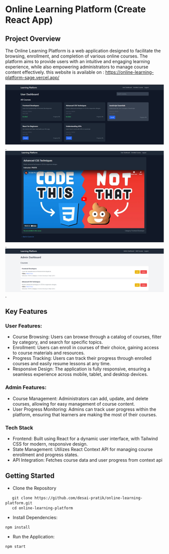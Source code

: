 # Online Learning Platform (Create React App)

## Project Overview
The Online Learning Platform is a web application designed to facilitate the browsing, enrollment, and completion of various online courses. The platform aims to provide users with an intuitive and engaging learning experience, while also empowering administrators to manage course content effectively. this website is available on : https://online-learning-platform-sage.vercel.app/

![User Home page](./public/Screenshot1.png).
![Course discription page](./public/Screenshot2.png).
![Admin Home page](./public/Screenshot3.png).


## Key Features
### User Features:
- Course Browsing: Users can browse through a catalog of courses, filter by category, and search for specific topics.
- Enrollment: Users can enroll in courses of their choice, gaining access to course materials and resources.
- Progress Tracking: Users can track their progress through enrolled courses and easily resume lessons at any time.
- Responsive Design: The application is fully responsive, ensuring a seamless experience across mobile, tablet, and desktop devices.
### Admin Features:
- Course Management: Administrators can add, update, and delete courses, allowing for easy management of course content.
- User Progress Monitoring: Admins can track user progress within the platform, ensuring that learners are making the most of their courses.
### Tech Stack
- Frontend: Built using React for a dynamic user interface, with Tailwind CSS for modern, responsive design.
- State Management: Utilizes React Context API for managing course enrollment and progress states.
- API Integration: Fetches course data and user progress from context api

## Getting Started
- Clone the Repository
```
   git clone https://github.com/desai-pratik/online-learning-platform.git
   cd online-learning-platform
```
- Install Dependencies:
```
npm install
```
- Run the Application:
```
npm start
```

